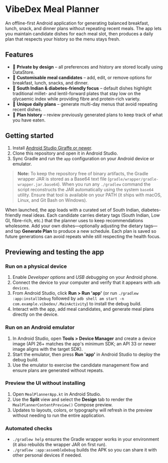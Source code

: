 # VibeDex Meal Planner

An offline-first Android application for generating balanced breakfast, lunch, snack, and dinner plans without repeating recent meals. The app lets you maintain candidate dishes for each meal slot, then produces a daily plan that respects your history so the menu stays fresh.

## Features

- 💾 **Private by design** – all preferences and history are stored locally using DataStore.
- 🥗 **Customisable meal candidates** – add, edit, or remove options for breakfast, lunch, snacks, and dinner.
- 🍛 **South Indian & diabetes-friendly focus** – default dishes highlight traditional millet- and lentil-forward plates that stay low on the glycaemic index while providing fibre and protein-rich variety.
- 📅 **Unique daily plans** – generate multi-day menus that avoid repeating recent dishes.
- 🧾 **Plan history** – review previously generated plans to keep track of what you have eaten.

## Getting started

1. Install [Android Studio Giraffe or newer](https://developer.android.com/studio).
2. Clone this repository and open it in Android Studio.
3. Sync Gradle and run the `app` configuration on your Android device or emulator.

> **Note:** To keep the repository free of binary artifacts, the Gradle wrapper JAR is stored as a Base64 text file (`gradle/wrapper/gradle-wrapper.jar.base64`). When you run any `./gradlew` command the script reconstructs the JAR automatically using the system `base64` utility. Ensure that tool is available on your PATH (it ships with macOS, Linux, and Git Bash on Windows).

When launched, the app loads with a curated set of South Indian, diabetes-friendly meal ideas. Each candidate carries dietary tags (South Indian, Low GI, fibre-rich, etc.) that the planner uses to keep recommendations wholesome. Add your own dishes—optionally adjusting the dietary tags—and tap **Generate Plan** to produce a new schedule. Each plan is saved so future generations can avoid repeats while still respecting the health focus.

## Previewing and testing the app

### Run on a physical device
1. Enable *Developer options* and *USB debugging* on your Android phone.
2. Connect the device to your computer and verify that it appears with `adb devices`.
3. From Android Studio, click **Run > Run 'app'** (or run `./gradlew :app:installDebug` followed by `adb shell am start -n com.example.vibedex/.MainActivity`) to install the debug build.
4. Interact with the app, add meal candidates, and generate meal plans directly on the device.

### Run on an Android emulator
1. In Android Studio, open **Tools > Device Manager** and create a device image (API 26+ matches the app's minimum SDK; an API 33 or newer image aligns with the target SDK).
2. Start the emulator, then press **Run 'app'** in Android Studio to deploy the debug build.
3. Use the emulator to exercise the candidate management flow and ensure plans are generated without repeats.

### Preview the UI without installing
1. Open `MealPlannerApp.kt` in Android Studio.
2. Use the **Split** view and select the **Design** tab to render the `MealPlannerContentPreview()` Compose preview.
3. Updates to layouts, colors, or typography will refresh in the preview without needing to run the entire application.

### Automated checks
- `./gradlew help` ensures the Gradle wrapper works in your environment (it also rebuilds the wrapper JAR on first run).
- `./gradlew :app:assembleDebug` builds the APK so you can share it with other personal devices if needed.
